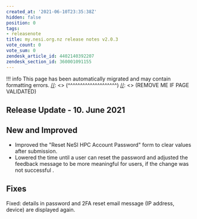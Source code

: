 ```yaml
---
created_at: '2021-06-10T23:35:38Z'
hidden: false
position: 0
tags:
- releasenote
title: my.nesi.org.nz release notes v2.0.3
vote_count: 0
vote_sum: 0
zendesk_article_id: 4402140392207
zendesk_section_id: 360001091155
---
```




[//]: <> (REMOVE ME IF PAGE VALIDATED)
[//]: <> (vvvvvvvvvvvvvvvvvvvv)
!!! info
    This page has been automatically migrated and may contain formatting errors.
[//]: <> (^^^^^^^^^^^^^^^^^^^^)
[//]: <> (REMOVE ME IF PAGE VALIDATED)

## Release Update - 10. June 2021

## New and Improved

-   Improved the "Reset NeSI HPC Account Password" form to clear values
    after submission.
-   Lowered the time until a user can reset the password and adjusted
    the feedback message to be more meaningful for users, if the change
    was not successful .

## Fixes

Fixed: details in password and 2FA reset email message (IP address,
device) are displayed again.

 

